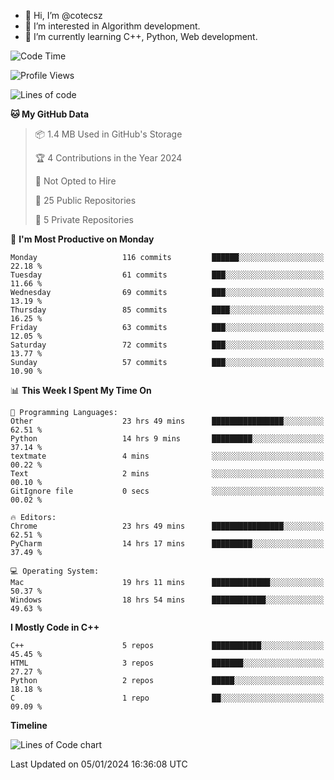 - 👋 Hi, I’m @cotecsz
- 👀 I’m interested in Algorithm development.
- 🌱 I’m currently learning C++, Python, Web development.

<!---
cotecsz/cotecsz is a ✨ special ✨ repository because its `README.md` (this file) appears on your GitHub profile.
You can click the Preview link to take a look at your changes.
--->

<!--START_SECTION:waka-->
![Code Time](http://img.shields.io/badge/Code%20Time-304%20hrs%2039%20mins-blue)

![Profile Views](http://img.shields.io/badge/Profile%20Views-0-blue)

![Lines of code](https://img.shields.io/badge/From%20Hello%20World%20I%27ve%20Written-1.2%20million%20lines%20of%20code-blue)

**🐱 My GitHub Data** 

> 📦 1.4 MB Used in GitHub's Storage 
 > 
> 🏆 4 Contributions in the Year 2024
 > 
> 🚫 Not Opted to Hire
 > 
> 📜 25 Public Repositories 
 > 
> 🔑 5 Private Repositories 
 > 
📅 **I'm Most Productive on Monday** 

```text
Monday                   116 commits         ██████░░░░░░░░░░░░░░░░░░░   22.18 % 
Tuesday                  61 commits          ███░░░░░░░░░░░░░░░░░░░░░░   11.66 % 
Wednesday                69 commits          ███░░░░░░░░░░░░░░░░░░░░░░   13.19 % 
Thursday                 85 commits          ████░░░░░░░░░░░░░░░░░░░░░   16.25 % 
Friday                   63 commits          ███░░░░░░░░░░░░░░░░░░░░░░   12.05 % 
Saturday                 72 commits          ███░░░░░░░░░░░░░░░░░░░░░░   13.77 % 
Sunday                   57 commits          ███░░░░░░░░░░░░░░░░░░░░░░   10.90 % 
```


📊 **This Week I Spent My Time On** 

```text
💬 Programming Languages: 
Other                    23 hrs 49 mins      ████████████████░░░░░░░░░   62.51 % 
Python                   14 hrs 9 mins       █████████░░░░░░░░░░░░░░░░   37.14 % 
textmate                 4 mins              ░░░░░░░░░░░░░░░░░░░░░░░░░   00.22 % 
Text                     2 mins              ░░░░░░░░░░░░░░░░░░░░░░░░░   00.10 % 
GitIgnore file           0 secs              ░░░░░░░░░░░░░░░░░░░░░░░░░   00.02 % 

🔥 Editors: 
Chrome                   23 hrs 49 mins      ████████████████░░░░░░░░░   62.51 % 
PyCharm                  14 hrs 17 mins      █████████░░░░░░░░░░░░░░░░   37.49 % 

💻 Operating System: 
Mac                      19 hrs 11 mins      █████████████░░░░░░░░░░░░   50.37 % 
Windows                  18 hrs 54 mins      ████████████░░░░░░░░░░░░░   49.63 % 
```

**I Mostly Code in C++** 

```text
C++                      5 repos             ███████████░░░░░░░░░░░░░░   45.45 % 
HTML                     3 repos             ███████░░░░░░░░░░░░░░░░░░   27.27 % 
Python                   2 repos             █████░░░░░░░░░░░░░░░░░░░░   18.18 % 
C                        1 repo              ██░░░░░░░░░░░░░░░░░░░░░░░   09.09 % 
```



**Timeline**

![Lines of Code chart](https://raw.githubusercontent.com/cotecsz/cotecsz/master/assets/bar_graph.png)


 Last Updated on 05/01/2024 16:36:08 UTC
<!--END_SECTION:waka-->
